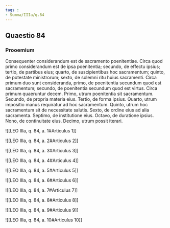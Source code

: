 ```yaml
---
tags : 
- Summa/IIIa/q.84
---
```


## Quaestio 84

### Prooemium

Consequenter considerandum est de sacramento poenitentiae. Circa quod primo considerandum est de ipsa poenitentia; secundo, de effectu ipsius; tertio, de partibus eius; quarto, de suscipientibus hoc sacramentum; quinto, de potestate ministrorum; sexto, de solemni ritu huius sacramenti. Circa primum duo sunt consideranda, primo, de poenitentia secundum quod est sacramentum; secundo, de poenitentia secundum quod est virtus. Circa primum quaeruntur decem. Primo, utrum poenitentia sit sacramentum. Secundo, de propria materia eius. Tertio, de forma ipsius. Quarto, utrum impositio manus requiratur ad hoc sacramentum. Quinto, utrum hoc sacramentum sit de necessitate salutis. Sexto, de ordine eius ad alia sacramenta. Septimo, de institutione eius. Octavo, de duratione ipsius. Nono, de continuitate eius. Decimo, utrum possit iterari.

![[LEO IIIa, q. 84, a. 1#Articulus 1]]

![[LEO IIIa, q. 84, a. 2#Articulus 2]]

![[LEO IIIa, q. 84, a. 3#Articulus 3]]

![[LEO IIIa, q. 84, a. 4#Articulus 4]]

![[LEO IIIa, q. 84, a. 5#Articulus 5]]

![[LEO IIIa, q. 84, a. 6#Articulus 6]]

![[LEO IIIa, q. 84, a. 7#Articulus 7]]

![[LEO IIIa, q. 84, a. 8#Articulus 8]]

![[LEO IIIa, q. 84, a. 9#Articulus 9]]

![[LEO IIIa, q. 84, a. 10#Articulus 10]]


